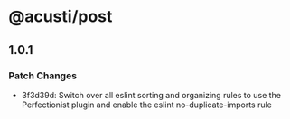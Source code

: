 # @acusti/post

## 1.0.1

### Patch Changes

- 3f3d39d: Switch over all eslint sorting and organizing rules to use the
  Perfectionist plugin and enable the eslint no-duplicate-imports rule
